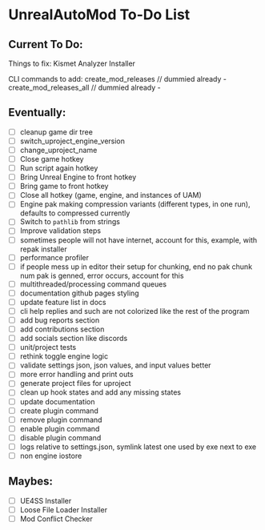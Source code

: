 # UnrealAutoMod To-Do List

## Current To Do: 

Things to fix:
Kismet Analyzer Installer

CLI commands to add:
    create_mod_releases // dummied already -
    create_mod_releases_all // dummied already -

## Eventually:

- [ ] cleanup game dir tree
- [ ] switch_uproject_engine_version
- [ ] change_uproject_name
- [ ] Close game hotkey
- [ ] Run script again hotkey
- [ ] Bring Unreal Engine to front hotkey
- [ ] Bring game to front hotkey
- [ ] Close all hotkey (game, engine, and instances of UAM)
- [ ] Engine pak making compression variants (different types, in one run), defaults to compressed currently
- [ ] Switch to `pathlib` from strings
- [ ] Improve validation steps
- [ ] sometimes people will not have internet, account for this, example, with repak installer
- [ ] performance profiler
- [ ] if people mess up in editor their setup for chunking, end no pak chunk num pak is genned, error occurs, account for this
- [ ] multithreaded/processing command queues
- [ ] documentation github pages styling
- [ ] update feature list in docs
- [ ] cli help replies and such are not colorized like the rest of the program
- [ ] add bug reports section
- [ ] add contributions section
- [ ] add socials section like discords
- [ ] unit/project tests
- [ ] rethink toggle engine logic
- [ ] validate settings json, json values, and input values better
- [ ] more error handling and print outs
- [ ] generate project files for uproject
- [ ] clean up hook states and add any missing states
- [ ] update documentation
- [ ] create plugin command
- [ ] remove plugin command
- [ ] enable plugin command
- [ ] disable plugin command
- [ ] logs relative to settings.json, symlink latest one used by exe next to exe
- [ ] non engine iostore

## Maybes:
- [ ] UE4SS Installer
- [ ] Loose File Loader Installer
- [ ] Mod Conflict Checker
